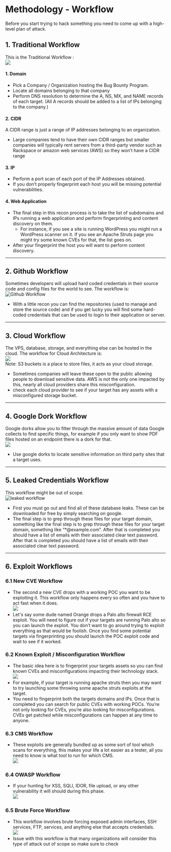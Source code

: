 # Methodology - Workflow
Before you start trying to hack something you need to come up with a high-level plan of attack.

## 1. Traditional Workflow
This is the Traditional Workflow : <br>
![](assets/traditional-workflow.png)
#### 1. Domain
- Pick a Company / Organization hosting the Bug Bounty Program.
- Locate all domains belonging to that company
- Perform DNS resolution to determine the A, NS, MX, and  NAME records of each target. (All A records should be added to a list of IPs belonging to the company.)

#### 2. CIDR
A CIDR range is just a range of IP addresses belonging to an organization.
- Large companies tend to have their own CIDR ranges but smaller companies will typically rent servers from a third-party vendor such as Rackspace or amazon web services (AWS) so they won’t have a CIDR range

#### 3. IP
- Perform a port scan of each port of the IP Addresses obtained. 
- If you don’t properly fingerprint each host you will be missing potential vulnerabilities.

#### 4. Web Application
- The final step in this recon process is to take the list of subdomains and IPs running a web application and  perform fingerprinting and content discovery on them.
	- For instance, if you see a site is running WordPress you might run a WordPress scanner on it. If you see an Apache Struts page you might try some known CVEs for that, the list goes on.
- After your fingerprint the host you will want to perform content discovery.
<hr>

## 2. Github Workflow
Sometimes developers will upload hard coded credentials in their source code and config files for the world to see. The workflow is: 
![Github Workflow](assets/github-workflow.png)
- With a little recon you can find the repositories (used to manage and store the source code) and if you get lucky you will find some hard-coded credentials that can be used to login to their application or server.
<hr>

## 3. Cloud Workflow
The VPS, database, storage, and everything else can be hosted in the cloud. The workflow for Cloud Architecture is:<br>
![](assets/cloud-workflow.png) <br>
Note: S3 buckets is a place to store files, it acts as your cloud storage.
- Sometimes companies will leave these open to the public allowing people to download sensitive data. AWS is not the only one impacted by this, nearly all cloud providers share this misconfiguration.
- check each cloud provider to see if your target has any assets with a misconfigured storage bucket.
<hr>

## 4. Google Dork  Workflow
Google dorks allow you to filter through the massive amount of data Google collects to find specific things, for example if you only want to show PDF
files hosted on an endpoint there is a dork for that. <br>
![](assets/google-dork-workflow.png)
- Use google dorks to locate sensitive information on third party sites that a target uses.
<hr>

## 5. Leaked Credentials Workflow
This workflow might be out of scope. <br>
![leaked workflow](assets/leaked-creds-workflow.png)
- First you must go out and find all of these database leaks. These can be downloaded for free by simply searching on google.
- The final step is to grep through these files for your target domain, something like the final step is to grep through these files for your target domain, something like “*@example.com”. After that is completed you should have a list of emails with their associated clear text password. After that is completed you should have a list of emails with their associated clear text password.
<hr>

## 6. Exploit Workflows

### 6.1 New CVE Workflow
- The second a new CVE drops with a working POC you want to be exploiting it. This workflow only happens every so often and you have to act fast when it does. <br>
![](assets/cve-workflow.png)
- Let's say some dude named Orange drops a Palo alto firewall RCE exploit. You will need to figure out if your targets are running Palo alto so you can launch the exploit. You don’t want to go around trying to exploit everything as that would be foolish. Once you find some potential targets via fingerprinting you should launch the POC exploit code and wait to see if it worked.

### 6.2 Known Exploit / Misconfiguration Workflow
- The basic idea here is to fingerprint your targets assets so you can find known CVEs and misconfigurations impacting their technology stack.<br>
![](assets/exploit-workflow.png)
-  For example, if your target is running apache struts then you may want to try launching some throwing some apache struts exploits at the target.
-  You need to fingerprint both the targets domains and IPs. Once that is completed you can search for public CVEs with working POCs. You’re not only looking for CVEs, you’re also looking for misconfigurations. CVEs get patched while misconfigurations can happen at any time to anyone.

### 6.3 CMS Workflow
- These exploits are generally bundled up as some sort of tool which scans for everything, this makes your life a lot easier as a tester, all you need to know is what tool to run for which CMS.<br>
![](assets/cms-workflow.png)

### 6.4 OWASP Workflow
- If your hunting for XSS, SQLI, IDOR, file upload, or any other vulnerability it will should during this phase.<br>
![](assets/owasp-workflow.png)

### 6.5 Brute Force Workflow
- This workflow involves brute forcing exposed admin interfaces, SSH services, FTP, services, and anything else that accepts credentials.<br>
![](assets/brute-force-workflow.png) 
- Issue with this workflow is that many organizations will consider this type of attack out of scope so make sure to check

